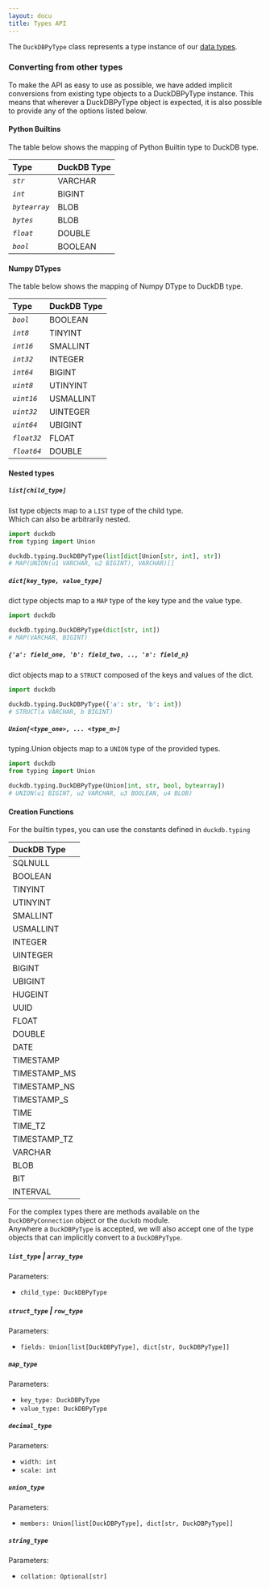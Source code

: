 ```yaml
---
layout: docu
title: Types API
---
```


The `DuckDBPyType` class represents a type instance of our [data types](../../sql/data_types/overview).

### Converting from other types

To make the API as easy to use as possible, we have added implicit conversions from existing type objects to a DuckDBPyType instance.
This means that wherever a DuckDBPyType object is expected, it is also possible to provide any of the options listed below.

#### Python Builtins
The table below shows the mapping of Python Builtin type to DuckDB type.

| Type                                          | DuckDB Type        |
|:----------------------------------------------|:-------------------|
|*`str`*|VARCHAR|
|*`int`*|BIGINT|
|*`bytearray`*|BLOB|
|*`bytes`*|BLOB|
|*`float`*|DOUBLE|
|*`bool`*|BOOLEAN|

#### Numpy DTypes  
The table below shows the mapping of Numpy DType to DuckDB type.

| Type                                          | DuckDB Type        |
|:----------------------------------------------|:-------------------|
|*`bool`*|BOOLEAN|
|*`int8`*|TINYINT|
|*`int16`*|SMALLINT|
|*`int32`*|INTEGER|
|*`int64`*|BIGINT|
|*`uint8`*|UTINYINT|
|*`uint16`*|USMALLINT|
|*`uint32`*|UINTEGER|
|*`uint64`*|UBIGINT|
|*`float32`*|FLOAT|
|*`float64`*|DOUBLE|

#### Nested types

##### *`list[child_type]`*  
list type objects map to a `LIST` type of the child type.  
Which can also be arbitrarily nested.  
```python
import duckdb
from typing import Union

duckdb.typing.DuckDBPyType(list[dict[Union[str, int], str])
# MAP(UNION(u1 VARCHAR, u2 BIGINT), VARCHAR)[]
```

##### *`dict[key_type, value_type]`*  
dict type objects map to a `MAP` type of the key type and the value type.  
```python
import duckdb

duckdb.typing.DuckDBPyType(dict[str, int])
# MAP(VARCHAR, BIGINT)
```

##### *`{'a': field_one, 'b': field_two, .., 'n': field_n}`*  
dict objects map to a `STRUCT` composed of the keys and values of the dict.  
```python
import duckdb

duckdb.typing.DuckDBPyType({'a': str, 'b': int})
# STRUCT(a VARCHAR, b BIGINT)
```

##### *`Union[<type_one>, ... <type_n>]`*  
typing.Union objects map to a `UNION` type of the provided types.  
```python
import duckdb
from typing import Union

duckdb.typing.DuckDBPyType(Union[int, str, bool, bytearray])
# UNION(u1 BIGINT, u2 VARCHAR, u3 BOOLEAN, u4 BLOB)
```

#### Creation Functions

For the builtin types, you can use the constants defined in `duckdb.typing`

| DuckDB Type        |
|:-------------------|
|SQLNULL|
|BOOLEAN|
|TINYINT|
|UTINYINT|
|SMALLINT|
|USMALLINT|
|INTEGER|
|UINTEGER|
|BIGINT|
|UBIGINT|
|HUGEINT|
|UUID|
|FLOAT|
|DOUBLE|
|DATE|
|TIMESTAMP|
|TIMESTAMP_MS|
|TIMESTAMP_NS|
|TIMESTAMP_S|
|TIME|
|TIME_TZ|
|TIMESTAMP_TZ|
|VARCHAR|
|BLOB|
|BIT|
|INTERVAL|

For the complex types there are methods available on the `DuckDBPyConnection` object or the `duckdb` module.  
Anywhere a `DuckDBPyType` is accepted, we will also accept one of the type objects that can implicitly convert to a `DuckDBPyType`.

##### `list_type` | `array_type`  
Parameters:  
- `child_type: DuckDBPyType`

##### `struct_type` | `row_type`  
Parameters:  
- `fields: Union[list[DuckDBPyType], dict[str, DuckDBPyType]]`

##### `map_type`
Parameters:  
- `key_type: DuckDBPyType`
- `value_type: DuckDBPyType`

##### `decimal_type`
Parameters:  
- `width: int`
- `scale: int`

##### `union_type`
Parameters:  
- `members: Union[list[DuckDBPyType], dict[str, DuckDBPyType]]`

##### `string_type`
Parameters:
- `collation: Optional[str]`
